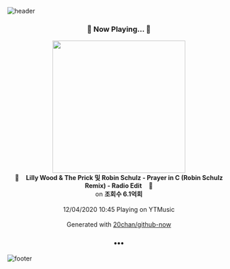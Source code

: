 ![header](https://capsule-render.vercel.app/api?type=wave&height=170&section=header&text=Hi.%20I'm%20SHIFT&fontColor=090707&fontAlignX=45&fontAlignY=65&fontSize=100)

<h3 align="center">🎵 Now Playing... 🎵</h3>
<p align="center">
  <a href="https://music.youtube.com/channel/UCRNgabgHhS_5RQD4fgfpd7g">
    <img width="300" src="https://i.ytimg.com/vi/fiore9Z5iUg/sddefault.jpg?sqp=-oaymwEWCJADEOEBIAQqCghqEJQEGHgg6AJIWg&rs">
  </a>
  <br>
  🎵&nbsp&nbsp&nbsp <b>Lilly Wood & The Prick 및 Robin Schulz - Prayer in C (Robin Schulz Remix) - Radio Edit</b> &nbsp&nbsp&nbsp🎵
  <br>
  on <b>조회수 6.1억회</b>
  
  <br />
  <br />
  12/04/2020 10:45 Playing on YTMusic
  <br />
  <br />
  Generated with <a href="https://github.com/20chan/github-now">20chan/github-now</a>
</p>

<h3 align="center">•••</h3>

![footer](https://capsule-render.vercel.app/api?type=wave&height=150&section=footer)
